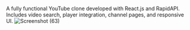 A fully functional YouTube clone developed with React.js and RapidAPI. Includes video search, player integration, channel pages, and responsive UI.
![Screenshot (63)](https://github.com/user-attachments/assets/c301ec91-5ca8-4ed1-9fcd-bda5c727efad)



